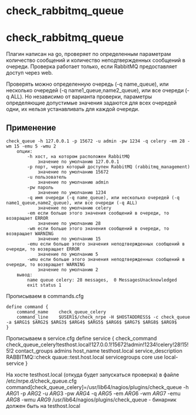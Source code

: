 # check_rabbitmq_queue
check_rabbitmq_queue
====================
Плагин написан на go, проверяет по определенным параметрам количество сообщений и количество неподтвержденных сообщений в очереди. Проверка работает только, если RabbitMQ предоставляет доступ через web. 

Проверять можно определенную очередь (-q name_queue), или несколько очередей (-q name1_queue,name2_queue), или все очереди (-q ALL). Но независимо от варианта проверки, параметры определяющие допустимые значения задаются для всех очередей одни, их нельзя устанавливать для каждой очереди. 

Применение
----------
    check_queue -h 127.0.0.1 -p 15672 -u admin -pw 1234 -q celery -em 28 -wm 15 -emu 5 -wmu 2
        опции:
            -h хост, на котором расположен RabbitMQ
                значение по умолчанию 127.0.0.1
            -p порт, через который доступен RabbitMQ (rabbitmq_management)
                значение по умолчанию 15672
            -u пользователь
                значение по умолчанию admin
            -pw пароль
                значение по умолчанию 1234
            -q имя очереди (-q name_queue), или несколько очередей (-q name1_queue,name2_queue), или все очереди (-q ALL)
                значение по умолчанию celery
            -em если больше этого значения сообщений в очереди, то возвращает ERROR
                значение по умолчанию 28
            -wm если больше этого значения сообщений в очереди, то возвращает WARNING
                значение по умолчанию 15
            -emu если больше этого значения неподтвержденных сообщений в очереди, то возвращает ERROR
                значение по умолчанию 5
            -wmu если больше этого значения неподтвержденных сообщений в очереди, то возвращает WARNING
                значение по умолчанию 2
        вывод:
            name queue celery: 28 messages,  0 MessagesUnacknowledged
            exit status 1        

Прописываем в commands.cfg

    define command {
        command_name    check_queue_celery
        command_line    $USER1$/check_nrpe -H $HOSTADDRESS$ -c check_queue -a $ARG1$ $ARG2$ $ARG3$ $ARG4$ $ARG5$ $ARG6$ $ARG7$ $ARG8$ $ARG9$
    }

Прописываем в service.cfg
    define service {
        check_command                  check_queue_celery!testhost.local!127.0.0.1!15672!admin!1234!celery!28!15!5!2
        contact_groups                 admins
        host_name                      testhost.local
        service_description            RABBITMQ::check quaue::test.host.local
        servicegroups                  core
        use                            local-service
    }

На хосте testhost.local (откуда будет запускаться проверка)
в файле /etc/nrpe.d/check_queue.cfg
    command[check_queue_celery]=/usr/lib64/nagios/plugins/check_queue -h $ARG1$ -p $ARG2$ -u $ARG3$ -pw $ARG4$ -q $ARG5$ -em $ARG6$ -wm $ARG7$ -emu $ARG8$ -wmu $ARG9$
/usr/lib64/nagios/plugins/check_queue - бинарник должен быть на testhost.local